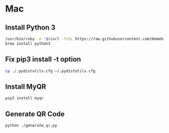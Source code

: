 # Mac

## Install Python 3

```bash
/usr/bin/ruby -e "$(curl -fsSL https://raw.githubusercontent.com/Homebrew/install/master/install)"
brew install python3
```

## Fix pip3 install <module> -t option
```bash
cp ./.pydistutils.cfg ~/.pydistutils.cfg
```

## Install MyQR

```bash
pip3 install myqr
```

## Generate QR Code

```bash
python ./generate_qr.py 
```
